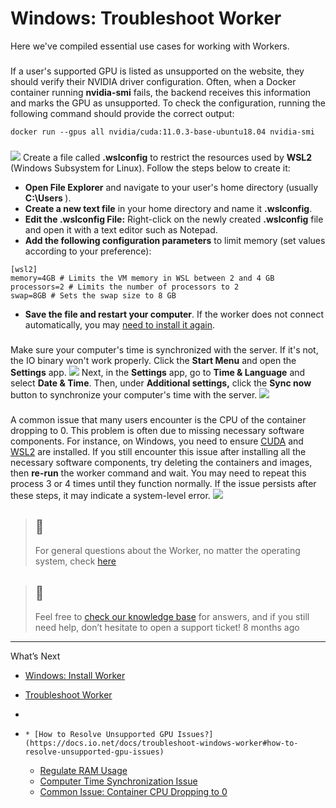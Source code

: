 # Windows: Troubleshoot Worker
Here we've compiled essential use cases for working with Workers.
### [](https://docs.io.net/docs/troubleshoot-windows-worker#how-to-resolve-unsupported-gpu-issues)
If a user's supported GPU is listed as unsupported on the website, they should verify their NVIDIA driver configuration. Often, when a Docker container running **nvidia-smi** fails, the backend receives this information and marks the GPU as unsupported.
To check the configuration, running the following command should provide the correct output:
```
docker run --gpus all nvidia/cuda:11.0.3-base-ubuntu18.04 nvidia-smi

```

### [](https://docs.io.net/docs/troubleshoot-windows-worker#regulate-ram-usage)
![](https://files.readme.io/18ae7a1-RamIssue.jpg)
Create a file called **.wslconfig** to restrict the resources used by **WSL2** (Windows Subsystem for Linux). Follow the steps below to create it:
  * **Open File Explorer** and navigate to your user's home directory (usually **C:\Users <Username>**). 
  * **Create a new text file** in your home directory and name it **.wslconfig**.
  * **Edit the .wslconfig File:** Right-click on the newly created **.wslconfig** file and open it with a text editor such as Notepad.
  * **Add the following configuration parameters** to limit memory (set values according to your preference):
```
[wsl2]  
memory=4GB # Limits the VM memory in WSL between 2 and 4 GB  
processors=2 # Limits the number of processors to 2  
swap=8GB # Sets the swap size to 8 GB

```

  * **Save the file and restart your computer**. If the worker does not connect automatically, you may [need to install it again](https://docs.io.net/docs/troubleshoot-worker#how-can-i-pause-or-reset-a-worker-if-it-has-disconnection-issues).


### [](https://docs.io.net/docs/troubleshoot-windows-worker#computer-time-synchronization-issue)
Make sure your computer's time is synchronized with the server. If it's not, the IO binary won't work properly. Click the **Start Menu** and open the **Settings** app.
![](https://files.readme.io/8ea9a4c3c0f092316eec2a18c72e10d22af5863b8583b032a6c22600d08c2384-win1.jpg)
Next, in the **Settings** app, go to **Time & Language** and select **Date & Time**. Then, under **Additional settings,** click the **Sync now** button to synchronize your computer's time with the server. 
![](https://files.readme.io/3c9dc71d5678cdf1e0cdfa4d7499f6b80c4c37af21365540c7ca1116643a87ac-win2.jpg)
### [](https://docs.io.net/docs/troubleshoot-windows-worker#common-issue-container-cpu-dropping-to-0)
A common issue that many users encounter is the CPU of the container dropping to 0.
This problem is often due to missing necessary software components. For instance, on Windows, you need to ensure [CUDA](https://docs.io.net/docs/cuda-toolkit-optional) and [WSL2](https://docs.io.net/docs/install-docker-on-windows#3-configure-wsl2-to-integrate-with-docker-settings) are installed. 
If you still encounter this issue after installing all the necessary software components, try deleting the containers and images, then **re-run** the worker command and wait. You may need to repeat this process 3 or 4 times until they function normally. If the issue persists after these steps, it may indicate a system-level error.
![](https://files.readme.io/76dd63ed4563198c02ef6d3a7c1fb01de5776790ab965a9437a56ab13604bf0a-UseCases-NoContainersCPU0_Copy.jpg)   

> ## 📘
> For general questions about the Worker, no matter the operating system, check [here](https://docs.io.net/docs/troubleshoot-worker)
  

> ## 📘
> Feel free to [check our knowledge base](https://support.io.net/en/support/home) for answers, and if you still need help, don’t hesitate to open a support ticket!
8 months ago
* * *
What’s Next
  * [Windows: Install Worker](https://docs.io.net/docs/install-on-windows)
  * [Troubleshoot Worker](https://docs.io.net/docs/troubleshoot-worker)


  * [](https://docs.io.net/docs/troubleshoot-windows-worker)
  *     * [How to Resolve Unsupported GPU Issues?](https://docs.io.net/docs/troubleshoot-windows-worker#how-to-resolve-unsupported-gpu-issues)
    * [Regulate RAM Usage](https://docs.io.net/docs/troubleshoot-windows-worker#regulate-ram-usage)
    * [Computer Time Synchronization Issue](https://docs.io.net/docs/troubleshoot-windows-worker#computer-time-synchronization-issue)
    * [Common Issue: Container CPU Dropping to 0](https://docs.io.net/docs/troubleshoot-windows-worker#common-issue-container-cpu-dropping-to-0)


